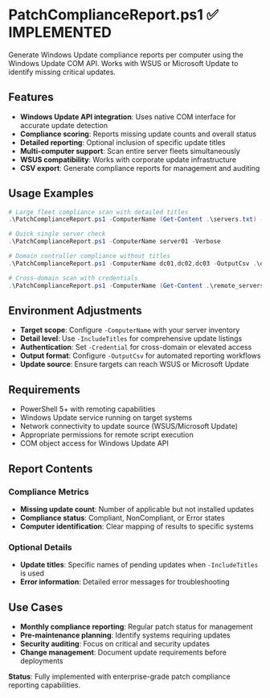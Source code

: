 # PatchComplianceReport.ps1 ✅ **IMPLEMENTED**

Generate Windows Update compliance reports per computer using the Windows Update COM API. Works with WSUS or Microsoft Update to identify missing critical updates.

## Features

- **Windows Update API integration**: Uses native COM interface for accurate update detection
- **Compliance scoring**: Reports missing update counts and overall status
- **Detailed reporting**: Optional inclusion of specific update titles
- **Multi-computer support**: Scan entire server fleets simultaneously
- **WSUS compatibility**: Works with corporate update infrastructure
- **CSV export**: Generate compliance reports for management and auditing

## Usage Examples

```powershell
# Large fleet compliance scan with detailed titles
.\PatchComplianceReport.ps1 -ComputerName (Get-Content .\servers.txt) -IncludeTitles -OutputCsv .\patch_report.csv

# Quick single server check
.\PatchComplianceReport.ps1 -ComputerName server01 -Verbose

# Domain controller compliance without titles
.\PatchComplianceReport.ps1 -ComputerName dc01,dc02,dc03 -OutputCsv .\dc_compliance.csv

# Cross-domain scan with credentials
.\PatchComplianceReport.ps1 -ComputerName (Get-Content .\remote_servers.txt) -Credential (Get-Credential) -IncludeTitles
```

## Environment Adjustments

- **Target scope**: Configure `-ComputerName` with your server inventory
- **Detail level**: Use `-IncludeTitles` for comprehensive update listings
- **Authentication**: Set `-Credential` for cross-domain or elevated access
- **Output format**: Configure `-OutputCsv` for automated reporting workflows
- **Update source**: Ensure targets can reach WSUS or Microsoft Update

## Requirements

- PowerShell 5+ with remoting capabilities
- Windows Update service running on target systems
- Network connectivity to update source (WSUS/Microsoft Update)
- Appropriate permissions for remote script execution
- COM object access for Windows Update API

## Report Contents

### Compliance Metrics
- **Missing update count**: Number of applicable but not installed updates
- **Compliance status**: Compliant, NonCompliant, or Error states
- **Computer identification**: Clear mapping of results to specific systems

### Optional Details
- **Update titles**: Specific names of pending updates when `-IncludeTitles` is used
- **Error information**: Detailed error messages for troubleshooting

## Use Cases

- **Monthly compliance reporting**: Regular patch status for management
- **Pre-maintenance planning**: Identify systems requiring updates
- **Security auditing**: Focus on critical and security updates
- **Change management**: Document update requirements before deployments

**Status**: Fully implemented with enterprise-grade patch compliance reporting capabilities.